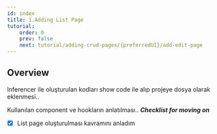 ```yaml
---
id: index
title: 1.Adding List Page
tutorial:
    order: 0
    prev: false
    next: tutorial/adding-crud-pages/{preferredUI}/add-edit-page
---
```


## Overview

Inferencer ile oluşturulan kodları show code ile alıp projeye dosya olarak eklenmesi..
    
Kullanılan component ve hookların anlatılması..
***Checklist for moving on***
- [x] List page oluşturulması kavramını anladım